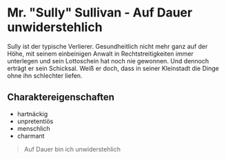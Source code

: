 # Mr. "Sully" Sullivan - Auf Dauer unwiderstehlich

Sully ist der typische Verlierer. Gesundheitlich nicht mehr ganz auf der Höhe, mit seinem einbeinigen Anwalt in Rechtstreitigkeiten immer unterlegen und sein Lottoschein hat noch nie gewonnen. Und dennoch erträgt er sein Schicksal. Weiß er doch, dass in seiner Kleinstadt die Dinge ohne ihn schlechter liefen.

## Charaktereigenschaften
* hartnäckig
* unpretentiös
* menschlich
* charmant

> Auf Dauer bin ich unwiderstehlich

<!-- <img src="https://upload.wikimedia.org/wikipedia/en/3/39/Nobodysfool.jpg" /> -->

